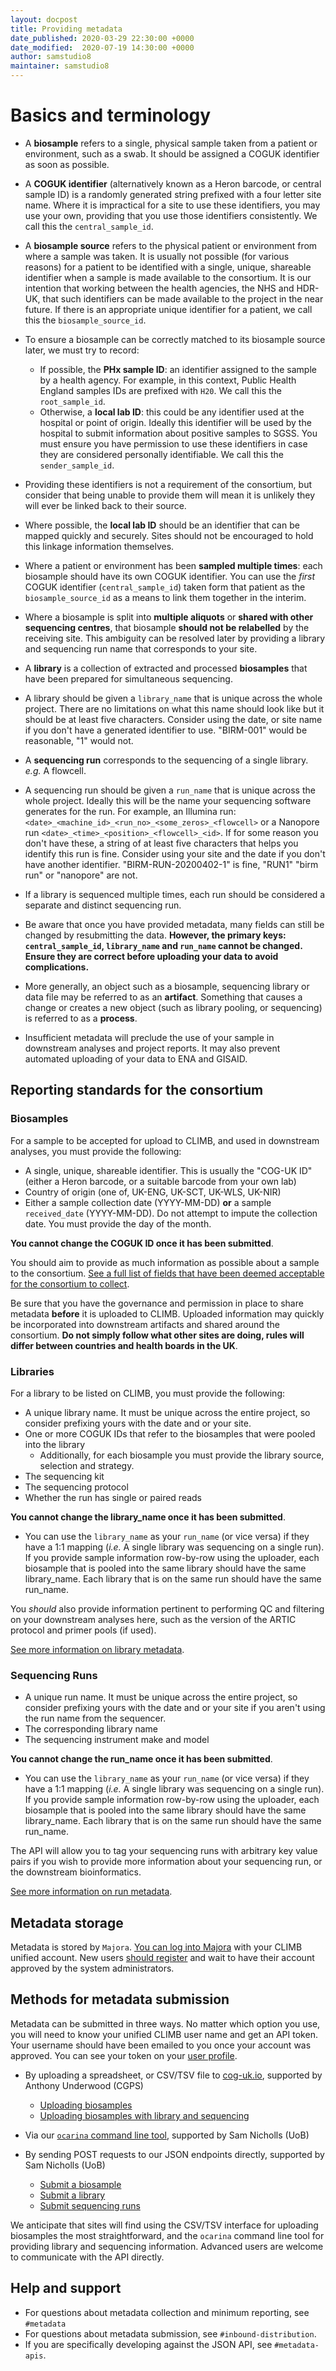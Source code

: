 ```yaml
---
layout: docpost
title: Providing metadata
date_published: 2020-03-29 22:30:00 +0000
date_modified:  2020-07-19 14:30:00 +0000
author: samstudio8
maintainer: samstudio8
---
```


# Basics and terminology

* A **biosample** refers to a single, physical sample taken from a patient or environment, such as a swab. It should be assigned a COGUK identifier as soon as possible.
* A **COGUK identifier** (alternatively known as a Heron barcode, or central sample ID) is a randomly generated string prefixed with a four letter site name. Where it is impractical for a site to use these identifiers, you may use your own, providing that you use those identifiers consistently. We call this the `central_sample_id`.
* A **biosample source** refers to the physical patient or environment from where a sample was taken.
It is usually not possible (for various reasons) for a patient to be identified with a single, unique, shareable identifier when a sample is made available to the consortium. It is our intention that working between the health agencies, the NHS and HDR-UK, that such identifiers can be made available to the project in the near future. If there is an appropriate unique identifier for a patient, we call this the `biosample_source_id`.

* To ensure a biosample can be correctly matched to its biosample source later, we must try to record:
    * If possible, the **PHx sample ID**: an identifier assigned to the sample by a health agency. For example, in this context, Public Health England samples IDs are prefixed with `H20`. We call this the `root_sample_id`.
    * Otherwise, a **local lab ID**: this could be any identifier used at the hospital or point of origin. Ideally this identifier will be used by the hospital to submit information about positive samples to SGSS. You must ensure you have permission to use these identifiers in case they are considered personally identifiable. We call this the `sender_sample_id`.
* Providing these identifiers is not a requirement of the consortium, but consider that being unable to provide them will mean it is unlikely they will ever be linked back to their source.
* Where possible, the **local lab ID** should be an identifier that can be mapped quickly and securely. Sites should not be encouraged to hold this linkage information themselves.

* Where a patient or environment has been **sampled multiple times**: each biosample should have its own COGUK identifier. You can use the *first* COGUK identifier (`central_sample_id`) taken form that patient as the `biosample_source_id` as a means to link them together in the interim.
* Where a biosample is split into **multiple aliquots** or **shared with other sequencing centres**, that biosample **should not be relabelled** by the receiving site. This ambiguity can be resolved later by providing a library and sequencing run name that corresponds to your site.

* A **library** is a collection of extracted and processed **biosamples** that have been prepared for simultaneous sequencing.
* A library should be given a `library_name` that is unique across the whole project. There are no limitations on what this name should look like but it should be at least five characters. Consider using the date, or site name if you don't have a generated identifier to use. "BIRM-001" would be reasonable, "1" would not.

* A **sequencing run** corresponds to the sequencing of a single library. *e.g.* A flowcell.
* A sequencing run should be given a `run_name` that is unique across the whole project. Ideally this will be the name your sequencing software generates for the run. For example, an Illumina run: `<date>_<machine_id>_<run_no>_<some_zeros>_<flowcell>` or a Nanopore run `<date>_<time>_<position>_<flowcell>_<id>`.
If for some reason you don't have these, a string of at least five characters that helps you identify this run is fine. Consider using your site and the date if you don't have another identifier. "BIRM-RUN-20200402-1" is fine, "RUN1" "birm run" or "nanopore" are not.
* If a library is sequenced multiple times, each run should be considered a separate and distinct sequencing run.

* Be aware that once you have provided metadata, many fields can still be changed by resubmitting the data. **However, the primary keys: `central_sample_id`, `library_name` and `run_name` cannot be changed. Ensure they are correct before uploading your data to avoid complications.**

* More generally, an object such as a biosample, sequencing library or data file may be referred to as an **artifact**. Something that causes a change or creates a new object (such as library pooling, or sequencing) is referred to as a **process**.

* Insufficient metadata will preclude the use of your sample in downstream analyses and project reports. It may also prevent automated uploading of your data to ENA and GISAID.

## Reporting standards for the consortium

### Biosamples

For a sample to be accepted for upload to CLIMB, and used in downstream analyses, you must provide the following:

* A single, unique, shareable identifier. This is usually the "COG-UK ID" (either a Heron barcode, or a suitable barcode from your own lab)
* Country of origin (one of, UK-ENG, UK-SCT, UK-WLS, UK-NIR)
* Either a sample collection date (YYYY-MM-DD) **or** a sample `received_date` (YYYY-MM-DD). Do not attempt to impute the collection date. You must provide the day of the month.

**You cannot change the COGUK ID once it has been submitted**.

You should aim to provide as much information as possible about a sample to the consortium. 
[See a full list of fields that have been deemed acceptable for the consortium to collect](majora/add_sample).

Be sure that you have the governance and permission in place to share metadata **before** it is uploaded to CLIMB. Uploaded information may quickly be incorporated into downstream artifacts and shared around the consortium. **Do not simply follow what other sites are doing, rules will differ between countries and health boards in the UK**.

### Libraries

For a library to be listed on CLIMB, you must provide the following:

* A unique library name. It must be unique across the entire project, so consider prefixing yours with the date and or your site.
* One or more COGUK IDs that refer to the biosamples that were pooled into the library
    * Additionally, for each biosample you must provide the library source, selection and strategy.
* The sequencing kit
* The sequencing protocol
* Whether the run has single or paired reads

**You cannot change the library_name once it has been submitted**.
* You can use the `library_name` as your `run_name` (or vice versa) if they have a 1:1 mapping (*i.e.* A single library was sequencing on a single run). If you provide sample information row-by-row using the uploader, each biosample that is pooled into the same library should have the same library_name. Each library that is on the same run should have the same run_name.

You *should* also provide information pertinent to performing QC and filtering on your downstream analyses here, such as the version of the ARTIC protocol and primer pools (if used).

[See more information on library metadata](majora/add_library).

### Sequencing Runs

* A unique run name. It must be unique across the entire project, so consider prefixing yours with the date and or your site if you aren't using the run name from the sequencer.
* The corresponding library name
* The sequencing instrument make and model

**You cannot change the run_name once it has been submitted**.
* You can use the `library_name` as your `run_name` (or vice versa) if they have a 1:1 mapping (*i.e.* A single library was sequencing on a single run). If you provide sample information row-by-row using the uploader, each biosample that is pooled into the same library should have the same library_name. Each library that is on the same run should have the same run_name.

The API will allow you to tag your sequencing runs with arbitrary key value pairs if you wish to provide more information about your sequencing run, or the downstream bioinformatics.

[See more information on run metadata](majora/add_sequencing).


## Metadata storage

Metadata is stored by `Majora`. [You can log into Majora](https://majora.covid19.climb.ac.uk/) with your CLIMB unified account. New users [should register](https://majora.covid19.climb.ac.uk/forms/register) and wait to have their account approved by the system administrators.

## Methods for metadata submission

Metadata can be submitted in three ways.
No matter which option you use, you will need to know your unified CLIMB user name and get an API token.
Your username should have been emailed to you once your account was approved. You can see your token on your [user profile](https://majora.covid19.climb.ac.uk/accounts/profile/).

* By uploading a spreadsheet, or CSV/TSV file to [cog-uk.io](https://metadata.docs.cog-uk.io/), supported by Anthony Underwood (CGPS)
    * [Uploading biosamples](https://metadata.docs.cog-uk.io/bulk-upload-1/bulk-upload)
    * [Uploading biosamples with library and sequencing](https://metadata.docs.cog-uk.io/bulk-upload-1/samples-and-sequencing)
* Via our [`ocarina` command line tool](https://github.com/climb-covid/ocarina2/), supported by Sam Nicholls (UoB)

* By sending POST requests to our JSON endpoints directly, supported by Sam Nicholls (UoB)
    * [Submit a biosample](majora/add_sample)
    * [Submit a library](majora/add_library)
    * [Submit sequencing runs](majora/add_sequencing)

We anticipate that sites will find using the CSV/TSV interface for uploading biosamples the most straightforward, and the `ocarina` command line tool for providing library and sequencing information. Advanced users are welcome to communicate with the API directly.

## Help and support

* For questions about metadata collection and minimum reporting, see `#metadata`
* For questions about metadata submission, see `#inbound-distribution`.
* If you are specifically developing against the JSON API, see `#metadata-apis`.

